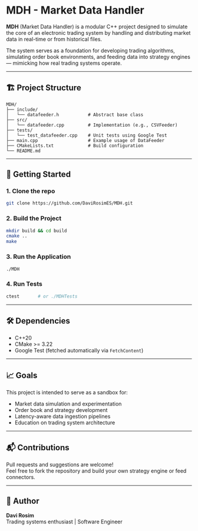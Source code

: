 # MDH - Market Data Handler

**MDH** (Market Data Handler) is a modular C++ project designed to simulate the core of an electronic trading system by handling and distributing market data in real-time or from historical files.

The system serves as a foundation for developing trading algorithms, simulating order book environments, and feeding data into strategy engines — mimicking how real trading systems operate.

---

## 🏗️ Project Structure

```
MDH/
├── include/
│   └── datafeeder.h           # Abstract base class
├── src/
│   └── datafeeder.cpp         # Implementation (e.g., CSVFeeder)
├── tests/
│   └── test_datafeeder.cpp    # Unit tests using Google Test
├── main.cpp                   # Example usage of DataFeeder
├── CMakeLists.txt             # Build configuration
└── README.md
```

---

## 🚀 Getting Started

### 1. Clone the repo
``` bash
git clone https://github.com/DaviRosimES/MDH.git
```

### 2. Build the Project

```bash
mkdir build && cd build
cmake ..
make
```

### 3. Run the Application

```bash
./MDH
```

### 4. Run Tests

```bash
ctest       # or ./MDHTests
```

---

## 🛠️ Dependencies

- C++20
- CMake >= 3.22
- Google Test (fetched automatically via `FetchContent`)

---

## 📈 Goals

This project is intended to serve as a sandbox for:

- Market data simulation and experimentation
- Order book and strategy development
- Latency-aware data ingestion pipelines
- Education on trading system architecture

---

## 📬 Contributions

Pull requests and suggestions are welcome!  
Feel free to fork the repository and build your own strategy engine or feed connectors.

---

## 🧠 Author

**Davi Rosim**  
Trading systems enthusiast | Software Engineer
